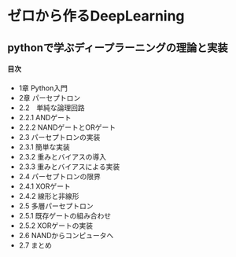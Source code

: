 # ゼロから作るDeepLearning
## pythonで学ぶディープラーニングの理論と実装

#### 目次
* 1章 Python入門
* 2章 パーセプトロン
 * 2.2　単純な論理回路
  * 2.2.1 ANDゲート
  * 2.2.2 NANDゲートとORゲート
 * 2.3 パーセプトロンの実装
  * 2.3.1 簡単な実装
  * 2.3.2 重みとバイアスの導入
  * 2.3.3 重みとバイアスによる実装
 * 2.4 パーセプトロンの限界
  * 2.4.1 XORゲート
  * 2.4.2 線形と非線形
 * 2.5 多層パーセプトロン
  * 2.5.1 既存ゲートの組み合わせ
  * 2.5.2 XORゲートの実装
 * 2.6 NANDからコンピュータへ
 * 2.7 まとめ

